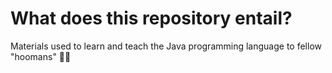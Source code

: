 # What does this repository entail?
Materials used to learn and teach the Java programming language to fellow "hoomans" 👩‍💻
